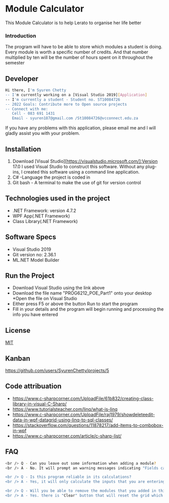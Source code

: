 # Module Calculator
This Module Calculator is to help Lerato to organise her life better
### Introduction
The program will have to be able to store which modules a student is doing. Every module is
worth a specific number of credits. And that number multiplied by ten will be the number of
hours spent on it throughout the semester

## Developer
```bash
Hi there, I'm Syuren Chetty
-- I'm currently working on a [Visual Studio 2019][Application]
-- I'm currently a student - Student no. ST10084726
-- 2022 Goals: Contribute more to Open source projects
-- Connect with me:
   Cell - 083 691 1431
   Email - syuren187@gmail.com /St10084726@vcconnect.edu.za
```
If you have any problems with this application, please email me and I will gladly assist you with your problem.

## Installation
1) Download [Visual Studio][https://visualstudio.microsoft.com/]:Version 17.0
I used Visual Studio to construct this software. Without any plug-ins, I created this software using a command line application.
2) C# -Language the project is coded in
3) Git bash - A terminal to make the use of git for version control

## Technologies used in the project
- .NET Framework: version 4.7.2
- WPF App(.NET Framework)
- Class Library(.NET Framework)

## Software Specs
- Visual Studio 2019
- Git version no: 2.36.1
- ML.NET Model Builder

## Run the Project
* Download Visual Studio using the link above
* Download the file name "PROG6212_POE_Part1" onto your desktop
*Open the file on Visual Studio
* Either press F5 or above the button Run to start the program
* Fill in your details and the program will begin running and processing the info you have entered

## License
[MIT](https://choosealicense.com/licenses/mit/)

## Kanban
https://github.com/users/SyurenChetty/projects/5

## Code attribuation
- https://www.c-sharpcorner.com/UploadFile/61b832/creating-class-library-in-visual-C-Sharp/
- https://www.tutorialsteacher.com/linq/what-is-linq
- https://www.c-sharpcorner.com/UploadFile/raj1979/showdeleteedit-data-in-wpf-datagrid-using-linq-to-sql-classes/
- https://stackoverflow.com/questions/11878217/add-items-to-combobox-in-wpf
- https://www.c-sharpcorner.com/article/c-sharp-list/

## FAQ
```bash
<br /> Q - Can you leave out some information when adding a module?
<br /> A - No. It will prompt an warning messages indicating "Fields cannot be  Left Blank

<br /> Q - Is this program reliable in its calculations?
<br /> A - Yes, it will only calculate the inputs that you are entering.

<br /> Q - Will you be able to remove the modules that you added in this program?
<br /> A - Yes. there is "Clear" button that will reset the grid which contains the modules that you have entered as it does not use persistant storgae when it resets.
```
